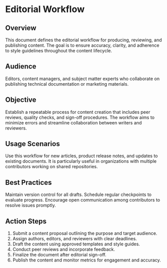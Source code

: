 # Editorial Workflow

## Overview
This document defines the editorial workflow for producing, reviewing, and publishing content. The goal is to ensure accuracy, clarity, and adherence to style guidelines throughout the content lifecycle.

## Audience
Editors, content managers, and subject matter experts who collaborate on publishing technical documentation or marketing materials.

## Objective
Establish a repeatable process for content creation that includes peer reviews, quality checks, and sign-off procedures. The workflow aims to minimize errors and streamline collaboration between writers and reviewers.

## Usage Scenarios
Use this workflow for new articles, product release notes, and updates to existing documents. It is particularly useful in organizations with multiple contributors working on shared repositories.

## Best Practices
Maintain version control for all drafts. Schedule regular checkpoints to evaluate progress. Encourage open communication among contributors to resolve issues promptly.

## Action Steps
1. Submit a content proposal outlining the purpose and target audience.
2. Assign authors, editors, and reviewers with clear deadlines.
3. Draft the content using approved templates and style guides.
4. Conduct peer reviews and incorporate feedback.
5. Finalize the document after editorial sign-off.
6. Publish the content and monitor metrics for engagement and accuracy.

